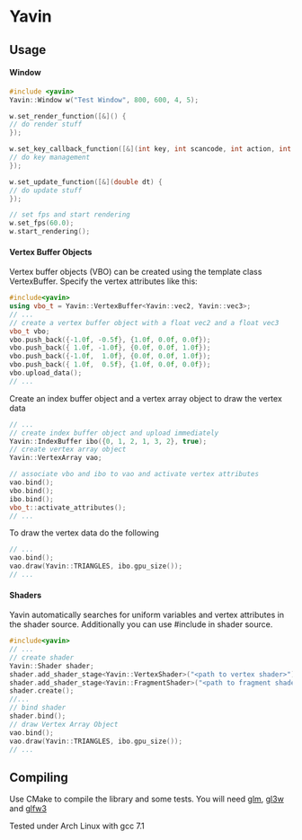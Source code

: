 Yavin
===

## Usage
#### Window
```cpp
#include <yavin>
Yavin::Window w("Test Window", 800, 600, 4, 5);

w.set_render_function([&]() {
// do render stuff
});

w.set_key_callback_function([&](int key, int scancode, int action, int mods) {
// do key management
});

w.set_update_function([&](double dt) {
// do update stuff
});

// set fps and start rendering
w.set_fps(60.0);
w.start_rendering();
```

#### Vertex Buffer Objects
Vertex buffer objects (VBO) can be created using the template class VertexBuffer. Specify the vertex attributes like this:

``` cpp
#include<yavin>
using vbo_t = Yavin::VertexBuffer<Yavin::vec2, Yavin::vec3>;
// ...
// create a vertex buffer object with a float vec2 and a float vec3
vbo_t vbo;
vbo.push_back({-1.0f, -0.5f}, {1.0f, 0.0f, 0.0f});
vbo.push_back({ 1.0f, -1.0f}, {0.0f, 0.0f, 1.0f});
vbo.push_back({-1.0f,  1.0f}, {0.0f, 0.0f, 1.0f});
vbo.push_back({ 1.0f,  0.5f}, {1.0f, 0.0f, 0.0f});
vbo.upload_data();
// ...
```

Create an index buffer object and a vertex array object to draw the vertex data
``` cpp
// ...
// create index buffer object and upload immediately
Yavin::IndexBuffer ibo({0, 1, 2, 1, 3, 2}, true);
// create vertex array object
Yavin::VertexArray vao;

// associate vbo and ibo to vao and activate vertex attributes
vao.bind();
vbo.bind();
ibo.bind();
vbo_t::activate_attributes();
// ...
``` 
To draw the vertex data do the following
``` cpp
// ...
vao.bind();
vao.draw(Yavin::TRIANGLES, ibo.gpu_size());
// ...
``` 

#### Shaders

Yavin automatically searches for uniform variables and vertex attributes in the shader source. Additionally you can use #include in shader source.

``` cpp
#include<yavin>
// ...
// create shader
Yavin::Shader shader;
shader.add_shader_stage<Yavin::VertexShader>("<path to vertex shader>");
shader.add_shader_stage<Yavin::FragmentShader>("<path to fragment shader>");
shader.create();
//...
// bind shader
shader.bind();
// draw Vertex Array Object
vao.bind();
vao.draw(Yavin::TRIANGLES, ibo.gpu_size());
// ...
``` 

## Compiling
Use CMake to compile the library and some tests. You will need [glm](https://github.com/g-truc/glm), [gl3w](https://github.com/skaslev/gl3w) and [glfw3](https://github.com/glfw/glfw)

Tested under Arch Linux with gcc 7.1